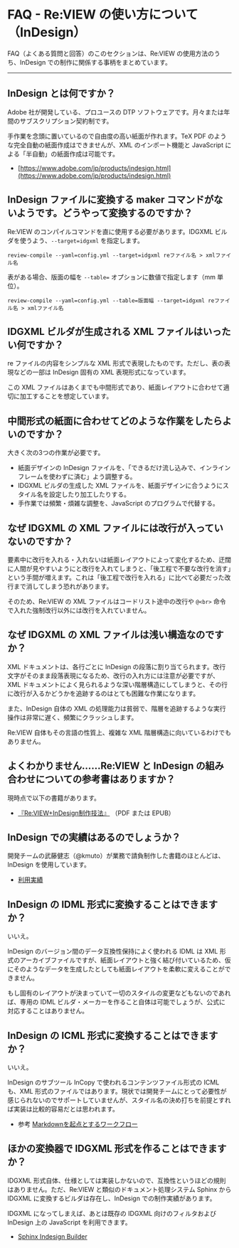 # FAQ - Re:VIEW の使い方について（InDesign）

FAQ（よくある質問と回答）のこのセクションは、Re:VIEW の使用方法のうち、InDesign での制作に関係する事柄をまとめています。

----

## InDesign とは何ですか？

Adobe 社が開発している、プロユースの DTP ソフトウェアです。月々または年間のサブスクリプション契約制です。

手作業を念頭に置いているので自由度の高い紙面が作れます。TeX PDF のような完全自動の紙面作成はできませんが、XML のインポート機能と JavaScript による「半自動」の紙面作成は可能です。

- [https://www.adobe.com/jp/products/indesign.html](https://www.adobe.com/jp/products/indesign.html)

## InDesign ファイルに変換する maker コマンドがないようです。どうやって変換するのですか？

Re:VIEW のコンパイルコマンドを直に使用する必要があります。IDGXML ビルダを使うよう、`--target=idgxml` を指定します。

```
review-compile --yaml=config.yml --target=idgxml reファイル名 > xmlファイル名
```

表がある場合、版面の幅を `--table=` オプションに数値で指定します（mm 単位）。

```
review-compile --yaml=config.yml --table=版面幅 --target=idgxml reファイル名 > xmlファイル名
```

## IDGXML ビルダが生成される XML ファイルはいったい何ですか？

re ファイルの内容をシンプルな XML 形式で表現したものです。ただし、表の表現などの一部は InDesign 固有の XML 表現形式になっています。

この XML ファイルはあくまでも中間形式であり、紙面レイアウトに合わせて適切に加工することを想定しています。

## 中間形式の紙面に合わせてどのような作業をしたらよいのですか？

大きく次の3つの作業が必要です。

- 紙面デザインの InDesign ファイルを、「できるだけ流し込みで、インラインフレームを使わずに済む」よう調整する。
- IDGXML ビルダの生成した XML ファイルを、紙面デザインに合うようにスタイル名を設定したり加工したりする。
- 手作業では頻繁・煩雑な調整を、JavaScript のプログラムで代替する。

## なぜ IDGXML の XML ファイルには改行が入っていないのですか？

要素中に改行を入れる・入れないは紙面レイアウトによって変化するため、迂闊に人間が見やすいようにと改行を入れてしまうと、「後工程で不要な改行を消す」という手間が増えます。これは「後工程で改行を入れる」に比べて必要だった改行まで消してしまう恐れがあります。

そのため、Re:VIEW の XML ファイルはコードリスト途中の改行や `@<br>` 命令で入れた強制改行以外には改行を入れていません。

## なぜ IDGXML の XML ファイルは浅い構造なのですか？

XML ドキュメントは、各行ごとに InDesign の段落に割り当てられます。改行文字がそのまま段落表現になるため、改行の入れ方には注意が必要ですが、XML ドキュメントによく見られるような深い階層構造にしてしまうと、その行に改行が入るかどうかを追跡するのはとても困難な作業になります。

また、InDesign 自体の XML の処理能力は貧弱で、階層を追跡するような実行操作は非常に遅く、頻繁にクラッシュします。

Re:VIEW 自体もその言語の性質上、複雑な XML 階層構造に向いているわけでもありません。

## よくわかりません……Re:VIEW と InDesign の組み合わせについての参考書はありますか？

現時点で以下の書籍があります。

- [『Re:VIEW+InDesign制作技法』](https://tatsu-zine.com/books/review-indesign) （PDF または EPUB）

## InDesign での実績はあるのでしょうか？

開発チームの武藤健志（@kmuto）が業務で請負制作した書籍のほとんどは、InDesign を使用しています。

- [利用実績](https://github.com/kmuto/review/wiki/利用実績)

## InDesign の IDML 形式に変換することはできますか？

いいえ。

InDesign のバージョン間のデータ互換性保持によく使われる IDML は XML 形式のアーカイブファイルですが、紙面レイアウトと強く結び付いているため、仮にそのようなデータを生成したとしても紙面レイアウトを柔軟に変えることができません。

もし固有のレイアウトが決まっていて一切のスタイルの変更などもないのであれば、専用の IDML ビルダ・メーカーを作ること自体は可能でしょうが、公式に対応することはありません。

## InDesign の ICML 形式に変換することはできますか？

いいえ。

InDesign のサブツール InCopy で使われるコンテンツファイル形式の ICML も、XML 形式のファイルではあります。現状では開発チームにとって必要性が感じられないのでサポートしていませんが、スタイル名の決め打ちを前提とすれば実装は比較的容易だとは思われます。

- 参考 [Markdownを起点とするワークフロー](http://www.dtp-transit.jp/adobe/indesign/post_2157.html)

## ほかの変換器で IDGXML 形式を作ることはできますか？

IDGXML 形式自体、仕様としては実装しかないので、互換性というほどの規則はありません。ただ、Re:VIEW と類似のドキュメント処理システム Sphinx から IDGXML に変換するビルダは存在し、InDesign での制作実績があります。

IDGXML になってしまえば、あとは既存の IDGXML 向けのフィルタおよび InDesign 上の JavaScript を利用できます。

- [Sphinx Indesign Builder](https://github.com/shirou/sphinxcontrib-indesignbuilder)
